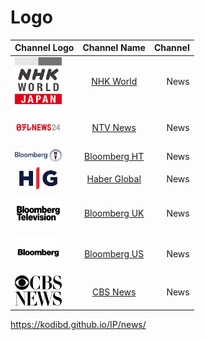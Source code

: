 
# Logo

| Channel Logo                                                          | Channel Name                                  | Channel|
| :---                                                                  |    :----:                                     |    ---:|
| <img src="JP_NHKW/nhkw.png" width="75"/>                              | [NHK World](JP_NHKW/nhkw.png)                 | News   |
| <img src="JP_NtvNews/ntvnewsjp.png" width="75"/>                      | [NTV News](JP_NtvNews/ntvnewsjp.png)          | News   |
| <img src="TR_BloombergHT/bht.png" width="75"/>                        | [Bloomberg HT](TR_BloombergHT/bht.png)        | News   |
| <img src="TR_HaberGlobal/hg.jpg" width="75"/>                         | [Haber Global](TR_HaberGlobal/hg.jpg)         | News   |
| <img src="UK_Bloomberg/buk.png" width="75"/>                          | [Bloomberg UK](UK_Bloomberg/buk.png)          | News   |
| <img src="US_Bloomberg/bus.jpg" width="75"/>                          | [Bloomberg US](US_Bloomberg/bus.jpg)          | News   |
| <img src="US_CBSNews/cbsn.png" width="75"/>                           | [CBS News](US_CBSNews/cbsn.png)               | News   |

https://kodibd.github.io/IP/news/
